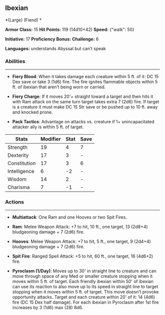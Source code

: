 ## Ibexian
*(Large) (Fiend) *

**Armor Class:** 15
**Hit Points:** 119 (14d10+42)
**Speed:** {"walk": 50}

**Initiative:** 17
**Proficiency Bonus:**
**Challenge:** 6

**Languages:** understands Abyssal but can’t speak

### Abilities
 --- 
- **Fiery Blood**: When it takes damage each creature within 5 ft. of it: DC 15 Dex save or take 3 (1d6) fire. The fire ignites flammable objects within 5 ft. of ibexian that aren’t being worn or carried.

- **Fiery Charge**: If it moves 20'+ straight toward a target and then hits it with Ram attack on the same turn target takes extra 7 (2d6) fire. If target is a creature it must make DC 15 Str save or be pushed up to 10 ft. away and knocked prone.

- **Pack Tactics**: Advantage on attacks vs. creature if 1+ unincapacitated attacker ally is within 5 ft. of target.



| Stats | Modifier | Stat | Save
| ---- | ---- | ---- | ---- |
| Strength | 19 | 4 | 7 |
| Dexterity | 17 | 3 | - |
| Constitution | 17 | 3 | 6 |
| Intelligence | 6 | -2 | - |
| Wisdom | 14 | 2 | - |
| Charisma | 7 | -1 | - |

### Actions
 --- 
- **Multiattack**: One Ram and one Hooves or two Spit Fires.

- **Ram**: Melee Weapon Attack: +7 to hit, 10 ft., one target, 13 (2d8+4) bludgeoning damage + 7 (2d6) fire.

- **Hooves**: Melee Weapon Attack: +7 to hit, 5 ft., one target, 9 (2d4+4) bludgeoning damage + 7 (2d6) fire.

- **Spit Fire**: Ranged Spell Attack: +5 to hit, 60 ft., one target, 16 (4d6+2) fire.

- **Pyroclasm (1/Day)**: Moves up to 30' in straight line to creature and can move through space of any Med or smaller creature stopping when it moves within 5 ft. of target. Each friendly ibexian within 50' of ibexian can use its reaction to also move up to its speed in straight line to target stopping when it moves within 5 ft. of target. This move doesn’t provoke opportunity attacks. Target and each creature within 20' of it: 14 (4d6) fire (DC 15 Dex half damage). For each ibexian in Pyroclasm after 1st fire increases by 3 (1d6) max (28) 8d6.

